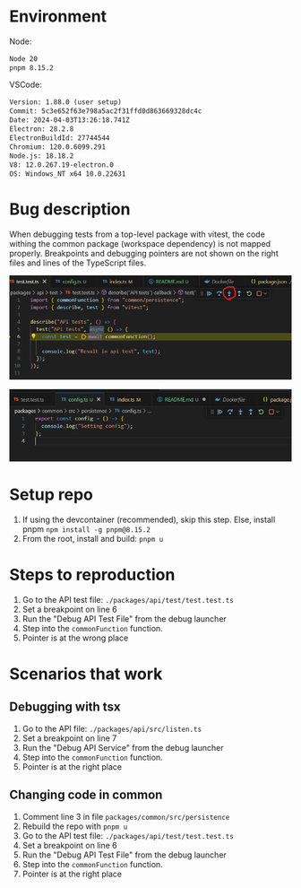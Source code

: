# Environment

Node:

```
Node 20
pnpm 8.15.2
```

VSCode:

```
Version: 1.88.0 (user setup)
Commit: 5c3e652f63e798a5ac2f31ffd0d863669328dc4c
Date: 2024-04-03T13:26:18.741Z
Electron: 28.2.8
ElectronBuildId: 27744544
Chromium: 120.0.6099.291
Node.js: 18.18.2
V8: 12.0.267.19-electron.0
OS: Windows_NT x64 10.0.22631
```

# Bug description

When debugging tests from a top-level package with vitest, the code withing the common package (workspace dependency) is not mapped properly. Breakpoints and debugging pointers are not shown on the right files and lines of the TypeScript files.

![alt text](image.png)

![alt text](image-1.png)

# Setup repo

1. If using the devcontainer (recommended), skip this step. Else, install pnpm `npm install -g pnpm@8.15.2`
2. From the root, install and build: `pnpm u`

# Steps to reproduction

1. Go to the API test file: `./packages/api/test/test.test.ts`
2. Set a breakpoint on line 6
3. Run the "Debug API Test File" from the debug launcher
4. Step into the `commonFunction` function.
5. Pointer is at the wrong place

# Scenarios that work

## Debugging with tsx

1. Go to the API file: `./packages/api/src/listen.ts`
2. Set a breakpoint on line 7
3. Run the "Debug API Service" from the debug launcher
4. Step into the `commonFunction` function.
5. Pointer is at the right place

## Changing code in common

1. Comment line 3 in file `packages/common/src/persistence`
2. Rebuild the repo with `pnpm u`
3. Go to the API test file: `./packages/api/test/test.test.ts`
4. Set a breakpoint on line 6
5. Run the "Debug API Test File" from the debug launcher
6. Step into the `commonFunction` function.
7. Pointer is at the right place
